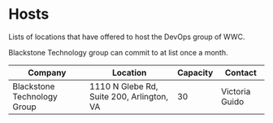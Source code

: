 # Hosts

Lists of locations that have offered to host the DevOps group of WWC.

Blackstone Technology group can commit to at list once a month.

|Company|Location|Capacity|Contact|
|-------|--------|--------|-------|
|Blackstone Technology Group|1110 N Glebe Rd, Suite 200, Arlington, VA| 30|Victoria Guido
